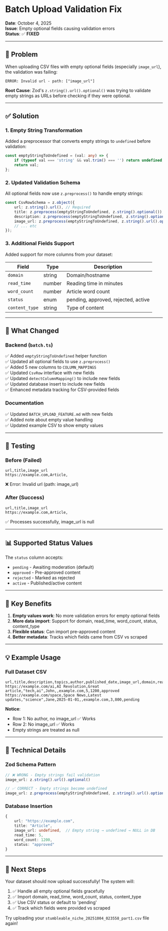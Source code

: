 # Batch Upload Validation Fix

**Date**: October 4, 2025  
**Issue**: Empty optional fields causing validation errors  
**Status**: ✅ **FIXED**

---

## 🐛 Problem

When uploading CSV files with empty optional fields (especially `image_url`), the validation was failing:

```
ERROR: Invalid url - path: ["image_url"]
```

**Root Cause**: Zod's `z.string().url().optional()` was trying to validate empty strings as URLs before checking if they were optional.

---

## ✅ Solution

### 1. **Empty String Transformation**
Added a preprocessor that converts empty strings to `undefined` before validation:

```typescript
const emptyStringToUndefined = (val: any) => {
    if (typeof val === 'string' && val.trim() === '') return undefined;
    return val;
};
```

### 2. **Updated Validation Schema**
All optional fields now use `z.preprocess()` to handle empty strings:

```typescript
const CsvRowSchema = z.object({
    url: z.string().url(), // Required
    title: z.preprocess(emptyStringToUndefined, z.string().optional()),
    description: z.preprocess(emptyStringToUndefined, z.string().optional()),
    image_url: z.preprocess(emptyStringToUndefined, z.string().url().optional()),
    // ... etc
});
```

### 3. **Additional Fields Support**
Added support for more columns from your dataset:

| Field | Type | Description |
|-------|------|-------------|
| `domain` | string | Domain/hostname |
| `read_time` | number | Reading time in minutes |
| `word_count` | number | Article word count |
| `status` | enum | pending, approved, rejected, active |
| `content_type` | string | Type of content |

---

## 📝 What Changed

### Backend (`batch.ts`)
✅ Added `emptyStringToUndefined` helper function  
✅ Updated all optional fields to use `z.preprocess()`  
✅ Added 5 new columns to `COLUMN_MAPPINGS`  
✅ Updated `CsvRow` interface with new fields  
✅ Updated `detectColumnMapping()` to include new fields  
✅ Updated database insert to include new fields  
✅ Enhanced metadata tracking for CSV-provided fields

### Documentation
✅ Updated `BATCH_UPLOAD_FEATURE.md` with new fields  
✅ Added note about empty value handling  
✅ Updated example CSV to show empty values  

---

## 🧪 Testing

### Before (Failed)
```csv
url,title,image_url
https://example.com,Article,
```
❌ Error: Invalid url (path: image_url)

### After (Success)
```csv
url,title,image_url
https://example.com,Article,
```
✅ Processes successfully, image_url is null

---

## 📊 Supported Status Values

The `status` column accepts:
- `pending` - Awaiting moderation (default)
- `approved` - Pre-approved content
- `rejected` - Marked as rejected
- `active` - Published/active content

---

## 🎯 Key Benefits

1. **Empty values work**: No more validation errors for empty optional fields
2. **More data import**: Support for domain, read_time, word_count, status, content_type
3. **Flexible status**: Can import pre-approved content
4. **Better metadata**: Tracks which fields came from CSV vs scraped

---

## 💡 Example Usage

### Full Dataset CSV
```csv
url,title,description,topics,author,published_date,image_url,domain,read_time,word_count,status
https://example.com/ai,AI Revolution,Great article,"tech,ai",John,,example.com,5,1200,approved
https://example.com/space,Space News,Latest updates,"science",Jane,2025-01-01,,example.com,3,800,pending
```

**Notice**: 
- Row 1: No author, no image_url ✅ Works
- Row 2: No image_url ✅ Works
- Empty strings are treated as null

---

## 🔧 Technical Details

### Zod Schema Pattern
```typescript
// ❌ WRONG - Empty strings fail validation
image_url: z.string().url().optional()

// ✅ CORRECT - Empty strings become undefined
image_url: z.preprocess(emptyStringToUndefined, z.string().url().optional())
```

### Database Insertion
```typescript
{
    url: "https://example.com",
    title: "Article",
    image_url: undefined,  // Empty string → undefined → NULL in DB
    read_time: 5,
    word_count: 1200,
    status: "approved"
}
```

---

## 🚀 Next Steps

Your dataset should now upload successfully! The system will:
1. ✅ Handle all empty optional fields gracefully
2. ✅ Import domain, read_time, word_count, status, content_type
3. ✅ Use CSV status or default to 'pending'
4. ✅ Track which fields were provided vs scraped

Try uploading your `stumbleable_niche_20251004_023558_part1.csv` file again!
